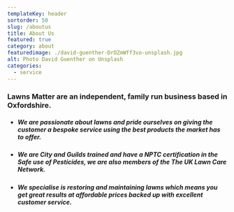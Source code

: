 ```yaml
---
templateKey: header
sortorder: 50
slug: /aboutus
title: About Us
featured: true
category: about
featuredimage: ./david-guenther-DrDZmWff3vo-unsplash.jpg
alt: Photo David Guenther on Unsplash
categories:
  - service
---
```

### Lawns Matter are an independent, family run business based in Oxfordshire. ###

* ##### We are passionate about lawns and pride ourselves on giving the customer a bespoke service using the best products the market has to offer. #####

* ##### We are City and Guilds trained and have a NPTC certification in the Safe use of Pesticides, we are also members of the The UK Lawn Care Network. #####

* ##### We specialise is restoring and maintaining lawns which means you get great results at affordable prices backed up with excellent customer service. #####
